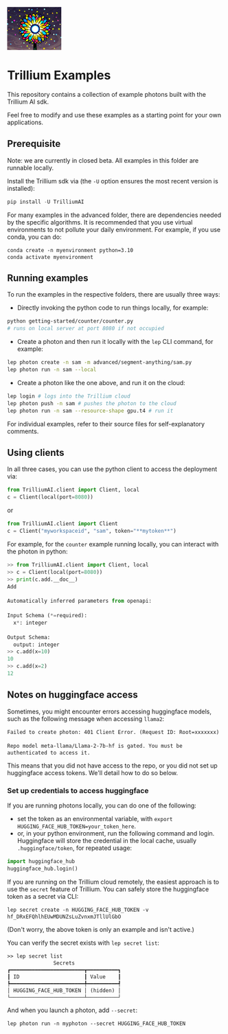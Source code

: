<img src="assets/logo.jpg" height=100>

# Trillium Examples

This repository contains a collection of example photons built with the Trillium AI sdk.

Feel free to modify and use these examples as a starting point for your own applications.


## Prerequisite

Note: we are currently in closed beta. All examples in this folder are runnable locally.

Install the Trillium sdk via (the `-U` option ensures the most recent version is installed):
```python
pip install -U TrilliumAI
```

For many examples in the advanced folder, there are dependencies needed by the specific algorithms. It is recommended that you use virtual environments to not pollute your daily environment. For example, if you use conda, you can do:
```shell
conda create -n myenvironment python=3.10
conda activate myenvironment
```

## Running examples

To run the examples in the respective folders, there are usually three ways:
- Directly invoking the python code to run things locally, for example:
```bash
python getting-started/counter/counter.py
# runs on local server at port 8080 if not occupied
```
- Create a photon and then run it locally with the `lep` CLI command, for example:
```bash
lep photon create -n sam -m advanced/segment-anything/sam.py
lep photon run -n sam --local
```
- Create a photon like the one above, and run it on the cloud:
```bash
lep login # logs into the Trillium cloud
lep photon push -n sam # pushes the photon to the cloud
lep photon run -n sam --resource-shape gpu.t4 # run it
```
For individual examples, refer to their source files for self-explanatory comments.

## Using clients

In all three cases, you can use the python client to access the deployment via:
```python
from TrilliumAI.client import Client, local
c = Client(local(port=8080))
```
or
```python
from TrilliumAI.client import Client
c = Client("myworkspaceid", "sam", token="**mytoken**")
```

For example, for the `counter` example running locally, you can interact with the photon in python:
```python
>> from TrilliumAI.client import Client, local
>> c = Client(local(port=8080))
>> print(c.add.__doc__)
Add

Automatically inferred parameters from openapi:

Input Schema (*=required):
  x*: integer

Output Schema:
  output: integer
>> c.add(x=10)
10
>> c.add(x=2)
12
```


## Notes on huggingface access

Sometimes, you might encounter errors accessing huggingface models, such as the following message when accessing `llama2`:
```text
Failed to create photon: 401 Client Error. (Request ID: Root=xxxxxxx)

Repo model meta-llama/Llama-2-7b-hf is gated. You must be authenticated to access it.
```
This means that you did not have access to the repo, or you did not set up huggingface access tokens. We'll detail how to do so below.


### Set up credentials to access huggingface

If you are running photons locally, you can do one of the following:
- set the token as an environmental variable, with `export HUGGING_FACE_HUB_TOKEN=your_token_here`.
- or, in your python environment, run the following command and login. Huggingface will store the credential in the local cache, usually `.huggingface/token`, for repeated usage:
```python
import huggingface_hub
huggingface_hub.login()
```

If you are running on the Trillium cloud remotely, the easiest approach is to use the `secret` feature of Trillium. You can safely store the huggingface token as a secret via CLI:
```shell
lep secret create -n HUGGING_FACE_HUB_TOKEN -v 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
```
(Don't worry, the above token is only an example and isn't active.)

You can verify the secret exists with `lep secret list`:
```shell
>> lep secret list
               Secrets               
┏━━━━━━━━━━━━━━━━━━━━━━━━┳━━━━━━━━━━┓
┃ ID                     ┃ Value    ┃
┡━━━━━━━━━━━━━━━━━━━━━━━━╇━━━━━━━━━━┩
│ HUGGING_FACE_HUB_TOKEN │ (hidden) │
└────────────────────────┴──────────┘
```

And when you launch a photon, add `--secret`:
```shell
lep photon run -n myphoton --secret HUGGING_FACE_HUB_TOKEN
```

